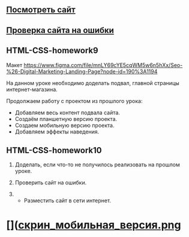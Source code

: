 ## [Посмотреть сайт](https://antonbaz1990.github.io/HTML-CSS-homework9-main/)
## [Проверка сайта на ошибки](https://github.com/AntonBaz1990/HTML-CSS-homework9-main/blob/main/%D0%9F%D1%80%D0%BE%D0%B2%D0%B5%D1%80%D0%BA%D0%B0%20%D0%BD%D0%B0%20%D0%BE%D1%88%D0%B8%D0%B1%D0%BA%D0%B8.pdf)
## HTML-CSS-homework9

Макет https://www.figma.com/file/mnLY69cYE5cqWM5w6n5hXx/Seo-%26-Digital-Marketing-Landing-Page?node-id=190%3A1194

На данном уроке необходимо доделать подвал, главной страницы интернет-магазина.

Продолжаем работу с проектом из прошлого урока:
* Добавляем весь контент подвала сайта.
* Создаём планшетную версию проекта.
* Создаем мобильную версию проекта.
* Добавляем эффекты наведения.

## HTML-CSS-homework10

1. Доделать, если что-то не получилось реализовать на прошлом уроке.

2. Проверить сайт на ошибки.

3. * Разместить сайт в сети интернет.
  
# []([скрин_мобильная_версия.png](https://github.com/AntonBaz1990/HTML-CSS-homework9-main/blob/main/%D0%9F%D1%80%D0%BE%D0%B2%D0%B5%D1%80%D0%BA%D0%B0%20%D0%BD%D0%B0%20%D0%BE%D1%88%D0%B8%D0%B1%D0%BA%D0%B8.pdf)

